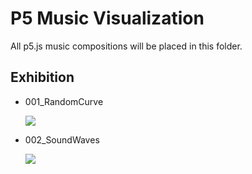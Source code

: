 # P5 Music Visualization

All p5.js music compositions will be placed in this folder.

## Exhibition

- 001_RandomCurve

  ![](./001_RandomCurve/preview.gif)

- 002_SoundWaves

  ![](./002_SoundWaves/preview.gif)
